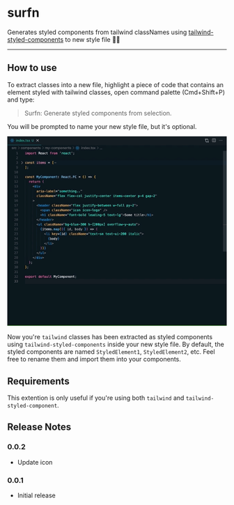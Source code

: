# surfn

Generates styled components from tailwind classNames using [tailwind-styled-components](https://www.npmjs.com/package/tailwind-styled-components) to new style file 🏄‍♂️

---

## How to use

To extract classes into a new file, highlight a piece of code that contains an element styled with tailwind classes, open command palette (Cmd+Shift+P) and type:

> Surfn: Generate styled components from selection.

You will be prompted to name your new style file, but it's optional.

![dotup-vscode-interface-generator Video](https://github.com/herrlax/surfn/blob/main/img/how-to-surfn.gif?raw=true)

Now you're `tailwind` classes has been extracted as styled components using `tailwind-styled-components` inside your new style file. By default, the styled components are named `StyledElement1`, `StyledElement2`, etc. Feel free to rename them and import them into your components.

## Requirements

This extention is only useful if you're using both `tailwind` and `tailwind-styled-component`.

## Release Notes

### 0.0.2

- Update icon

### 0.0.1

- Initial release

